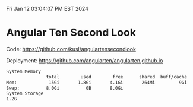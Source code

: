 Fri Jan 12 03:04:07 PM EST 2024

# Angular Ten Second Look

Code: https://github.com/kusl/angulartensecondlook

Deployment: https://github.com/angularten/angularten.github.io

```bash
System Memory
               total        used        free      shared  buff/cache   available
Mem:            15Gi       1.8Gi       4.1Gi       264Mi         9Gi        13Gi
Swap:          8.0Gi          0B       8.0Gi
System Storage
1.2G	.
```
```bash

